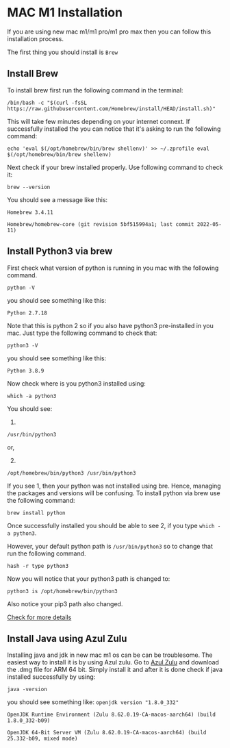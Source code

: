 # MAC M1 Installation

If you are using new mac m1/m1 pro/m1 pro max then you can follow this installation process.

The first thing you should install is `Brew`

## Install Brew

To install brew first run the following command in the terminal:

`/bin/bash -c "$(curl -fsSL https://raw.githubusercontent.com/Homebrew/install/HEAD/install.sh)"`

This will take few minutes depending on your internet connext. If successfully installed the you can notice that it's asking to run the following command:

`echo 'eval $(/opt/homebrew/bin/brew shellenv)' >> ~/.zprofile
eval $(/opt/homebrew/bin/brew shellenv)`

Next check if your brew installed properly. Use following command to check it:

`brew --version`

You should see a message like this:

`Homebrew 3.4.11`

`Homebrew/homebrew-core (git revision 5bf515994a1; last commit 2022-05-11)`

## Install Python3 via brew

First check what version of python is running in you mac with the following command.

`python -V`

you should see something like this:

`Python 2.7.18`

Note that this is python 2 so if you also have python3 pre-installed in you mac. Just type the following command to check that:

`python3 -V`

you should see something like this:

`Python 3.8.9`

Now check where is you python3 installed using:

`which -a python3`

You should see:

1)

`/usr/bin/python3`

or,

2)
`/opt/homebrew/bin/python3
/usr/bin/python3`

If you see 1, then your python was not installed using bre. Hence, managing the packages and versions will be confusing. To install python via brew use the following command:

`brew install python`

Once successfully installed you should be able to see 2, if you type `which -a python3`.

However, your default python path is `/usr/bin/python3` so to change that run the following command.

`hash -r
type python3`

Now you will notice that your python3 path is changed to:

`python3 is /opt/homebrew/bin/python3`

Also notice your pip3 path also changed.

[Check for more details](!https://github.com/Homebrew/discussions/discussions/476)

## Install Java using Azul Zulu

Installing java and jdk in new mac m1 os can be can be troublesome. The easiest way to install it is by using Azul zulu. Go to [Azul Zulu](!https://www.azul.com/downloads/?version=java-8-lts&os=macos&package=jdk#download-openjdk) and download the .dmg file for ARM 64 bit. Simply install it and after it is done check if java installed successfully by using:

`java -version`

you should see something like:
`openjdk version "1.8.0_332"`

`OpenJDK Runtime Environment (Zulu 8.62.0.19-CA-macos-aarch64) (build 1.8.0_332-b09)`

`OpenJDK 64-Bit Server VM (Zulu 8.62.0.19-CA-macos-aarch64) (build 25.332-b09, mixed mode)`
